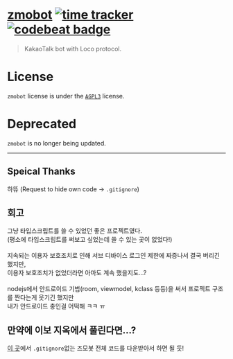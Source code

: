 # [zmobot](https://zmobot.xyz) [![time tracker](https://wakatime.com/badge/github/sungbin5304/zmobot.svg)](https://wakatime.com/badge/github/sungbin5304/zmobot) [![codebeat badge](https://codebeat.co/badges/a922b1e4-3d00-48bc-8158-3aadffba367d)](https://codebeat.co/projects/github-com-sungbin5304-zmobot-master)
> KakaoTalk bot with Loco protocol.

# License
`zmobot` license is under the [`AGPL3`](https://github.com/sungbin5304/zmobot/blob/master/LICENSE) license.

# Deprecated
`zmobot` is no longer being updated.

-----

## Speical Thanks
하뜌 (Request to hide own code -> `.gitignore`)

## 회고
그냥 타입스크립트를 쓸 수 있었던 좋은 프로젝트였다. <br/>
(평소에 타입스크립트를 써보고 싶었는데 쓸 수 있는 곳이 없었다!) <br/><br/>
지속되는 이용자 보호조치로 인해 서브 디바이스 로그인 제한에 짜증나서 결국 버리긴 했지만, <br/>
이용자 보호조치가 없었더라면 아마도 계속 했을지도...? <br/> <br/>
nodejs에서 안드로이드 기법(room, viewmodel, kclass 등등)을 써서 프로젝트 구조를 짠다는게 웃기긴 했지만 <br/>
내가 안드로이드 충인걸 어떡해 ㅋㅋ ㅠ

## 만약에 이보 지옥에서 풀린다면...?
[이 곳](https://github.com/sungbin5304/zmobot-private)에서 `.gitignore`없는 즈모봇 전체 코드를 다운받아서 하면 될 듯!

